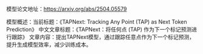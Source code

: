 模型论文地址：https://arxiv.org/abs/2504.05579

模型概述：当前标题：《TAPNext: Tracking Any Point (TAP) as Next Token Prediction》
中文文章标题：《TAPNext：将任何点 (TAP) 作为下一个标记预测进行跟踪》
文章内容：提出TAPNext模型，通过跟踪任意点作为下一个标记预测，提升生成模型效率，减少训练成本。
